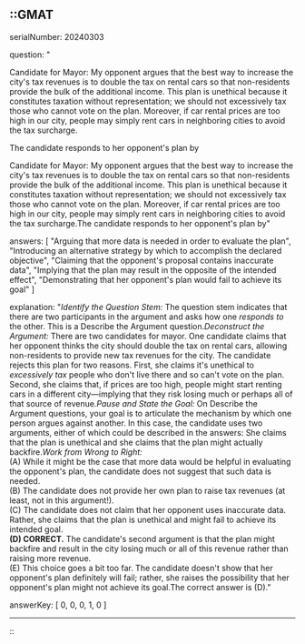 ::GMAT
---


serialNumber: 20240303

question: "<p>Candidate for Mayor: My opponent argues that the best way to increase the city's tax revenues is to double the tax on rental cars so that non-residents provide the bulk of the additional income. This plan is unethical because it constitutes taxation without representation; we should not excessively tax those who cannot vote on the plan. Moreover, if car rental prices are too high in our city, people may simply rent cars in neighboring cities to avoid the tax surcharge.</p><p>The candidate responds to her opponent's plan by</p>Candidate for Mayor: My opponent argues that the best way to increase the city's tax revenues is to double the tax on rental cars so that non-residents provide the bulk of the additional income. This plan is unethical because it constitutes taxation without representation; we should not excessively tax those who cannot vote on the plan. Moreover, if car rental prices are too high in our city, people may simply rent cars in neighboring cities to avoid the tax surcharge.The candidate responds to her opponent's plan by"

answers: [
  "Arguing that more data is needed in order to evaluate the plan",
  "Introducing an alternative strategy by which to accomplish the declared objective",
  "Claiming that the opponent's proposal contains inaccurate data",
  "Implying that the plan may result in the opposite of the intended effect",
  "Demonstrating that her opponent's plan would fail to achieve its goal"
]

explanation: "<i>Identify the Question Stem:</i> The question stem indicates that there are two participants in the argument and asks how one <i>responds to</i> the other. This is a Describe the Argument question.<i>Deconstruct the Argument:</i> There are two candidates for mayor. One candidate claims that her opponent thinks the city should double the tax on rental cars, allowing non-residents to provide new tax revenues for the city. The candidate rejects this plan for two reasons. First, she claims it's unethical to <i>excessively tax</i> people who don't live there and so can't vote on the plan. Second, she claims that, if prices are too high, people might start renting cars in a different city—implying that they risk losing much or perhaps all of that source of revenue.<i>Pause and State the Goal:</i> On Describe the Argument questions, your goal is to articulate the mechanism by which one person argues against another. In this case, the candidate uses two arguments, either of which could be described in the answers: She claims that the plan is unethical and she claims that the plan might actually backfire.<i>Work from Wrong to Right:</i><br>(A) While it might be the case that more data would be helpful in evaluating the opponent's plan, the candidate does not suggest that such data is needed.<br>(B) The candidate does not provide her own plan to raise tax revenues (at least, not in this argument!). <br>(C) The candidate does not claim that her opponent uses inaccurate data. Rather, she claims that the plan is unethical and might fail to achieve its intended goal.<br><b>(D) CORRECT.</b> The candidate's second argument is that the plan might backfire and result in the city losing much or all of this revenue rather than raising more revenue.<br>(E) This choice goes a bit too far. The candidate doesn't show that her opponent's plan definitely will fail; rather, she raises the possibility that her opponent's plan might not achieve its goal.The correct answer is (D)."

answerKey: [
  0, 
  0, 
  0, 
  1, 
  0
]



---
::